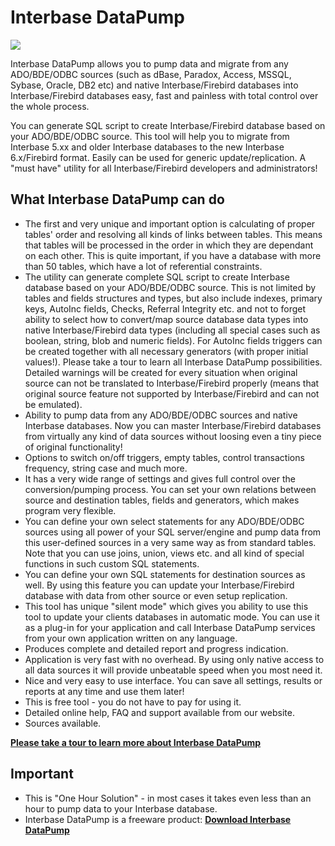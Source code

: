 # Interbase DataPump

<img src="https://www.clevercomponents.com/images/ibpump.jpg?v=1"/>

Interbase DataPump allows you to pump data and migrate from any ADO/BDE/ODBC sources (such as dBase, Paradox, Access, MSSQL, Sybase, Oracle, DB2 etc) and native Interbase/Firebird databases into Interbase/Firebird databases easy, fast and painless with total control over the whole process.

You can generate SQL script to create Interbase/Firebird database based on your ADO/BDE/ODBC source. This tool will help you to migrate from Interbase 5.xx and older Interbase databases to the new Interbase 6.x/Firebird format. Easily can be used for generic update/replication. A "must have" utility for all Interbase/Firebird developers and administrators!

## What Interbase DataPump can do
* The first and very unique and important option is calculating of proper tables' order and resolving all kinds of links between tables. This means that tables will be processed in the order in which they are dependant on each other. This is quite important, if you have a database with more than 50 tables, which have a lot of referential constraints.
* The utility can generate complete SQL script to create Interbase database based on your ADO/BDE/ODBC source. This is not limited by tables and fields structures and types, but also include indexes, primary keys, AutoInc fields, Checks, Referral Integrity etc. and not to forget ability to select how to convert/map source database data types into native Interbase/Firebird data types (including all special cases such as boolean, string, blob and numeric fields). For AutoInc fields triggers can be created together with all necessary generators (with proper initial values!). Please take a tour to learn all Interbase DataPump possibilities. Detailed warnings will be created for every situation when original source can not be translated to Interbase/Firebird properly (means that original source feature not supported by Interbase/Firebird and can not be emulated).
* Ability to pump data from any ADO/BDE/ODBC sources and native Interbase databases. Now you can master Interbase/Firebird databases from virtually any kind of data sources without loosing even a tiny piece of original functionality!
* Options to switch on/off triggers, empty tables, control transactions frequency, string case and much more.
* It has a very wide range of settings and gives full control over the conversion/pumping process. You can set your own relations between source and destination tables, fields and generators, which makes program very flexible.
* You can define your own select statements for any ADO/BDE/ODBC sources using all power of your SQL server/engine and pump data from this user-defined sources in a very same way as from standard tables. Note that you can use joins, union, views etc. and all kind of special functions in such custom SQL statements.
* You can define your own SQL statements for destination sources as well. By using this feature you can update your Interbase/Firebird database with data from other source or even setup replication.
* This tool has unique "silent mode" which gives you ability to use this tool to update your clients databases in automatic mode. You can use it as a plug-in for your application and call Interbase DataPump services from your own application written on any language.
* Produces complete and detailed report and progress indication.
* Application is very fast with no overhead. By using only native access to all data sources it will provide unbeatable speed when you most need it.
* Nice and very easy to use interface. You can save all settings, results or reports at any time and use them later!
* This is free tool - you do not have to pay for using it.
* Detailed online help, FAQ and support available from our website.
* Sources available.

[**Please take a tour to learn more about Interbase DataPump**](https://www.clevercomponents.com/products/datapump/dp-tour.asp)

## Important
* This is "One Hour Solution" - in most cases it takes even less than an hour to pump data to your Interbase database.
* Interbase DataPump is a freeware product: [**Download Interbase DataPump**](https://www.clevercomponents.com/downloads/datapump/)

